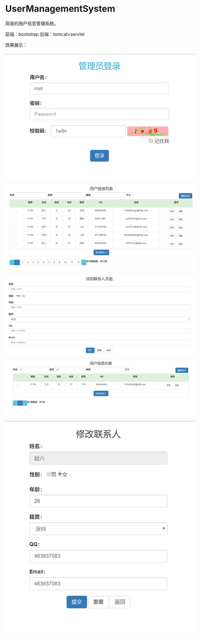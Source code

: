 # UserManagementSystem

简易的用户信息管理系统。

前端：bootstrap
后端：tomcat+servlet

效果展示：
<p align='center'>
  <img src='EffectPicture/登录.png' title='images' style='max-width:600px'></img>
</p>
<p align='center'>
  <img src='EffectPicture/用户列表.png' title='images' style='max-width:600px'></img>
</p>
<p align='center'>
  <img src='EffectPicture/添加.png' title='images' style='max-width:600px'></img>
</p>
<p align='center'>
  <img src='EffectPicture/模糊查询.png' title='images' style='max-width:600px'></img>
</p>
<p align='center'>
  <img src='EffectPicture/修改.png' title='images' style='max-width:600px'></img>
</p>

